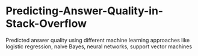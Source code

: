 # Predicting-Answer-Quality-in-Stack-Overflow

Predicted answer quality using different machine learning approaches like logistic regression, naive Bayes, neural networks, support vector machines

